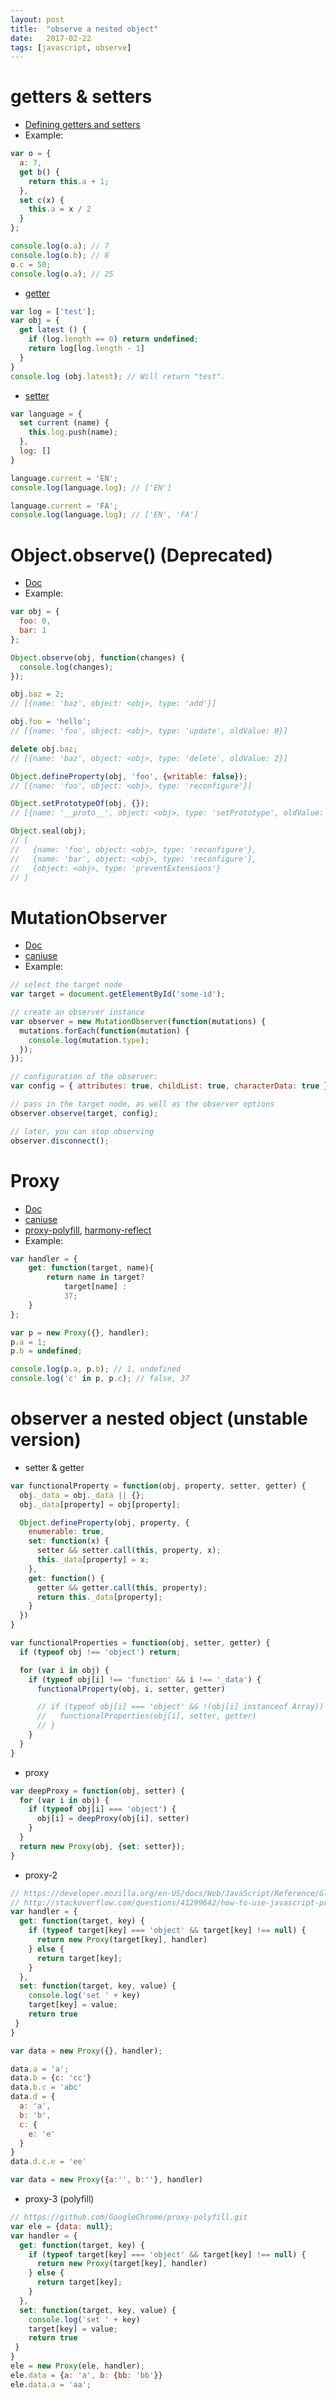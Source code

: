 ```yaml
---
layout: post
title:  "observe a nested object"
date:   2017-02-22
tags: [javascript, observe]
---
```


# getters & setters
* [Defining getters and setters](https://developer.mozilla.org/en-US/docs/Web/JavaScript/Guide/Working_with_Objects#Defining_getters_and_setters)
* Example:

```js
var o = {
  a: 7,
  get b() {
    return this.a + 1;
  },
  set c(x) {
    this.a = x / 2
  }
};

console.log(o.a); // 7
console.log(o.b); // 8
o.c = 50;
console.log(o.a); // 25
```
* [getter](https://developer.mozilla.org/en-US/docs/Web/JavaScript/Reference/Functions/get)

```js
var log = ['test'];
var obj = {
  get latest () {
    if (log.length == 0) return undefined;
    return log[log.length - 1]
  }
}
console.log (obj.latest); // Will return "test".
```
* [setter](https://developer.mozilla.org/en/docs/Web/JavaScript/Reference/Functions/set)

```js
var language = {
  set current (name) {
    this.log.push(name);
  },
  log: []
}

language.current = 'EN';
console.log(language.log); // ['EN']

language.current = 'FA';
console.log(language.log); // ['EN', 'FA']
```

# Object.observe()  (Deprecated)
* [Doc](https://developer.mozilla.org/en/docs/Web/JavaScript/Reference/Global_Objects/Object/observe)
* Example:

```js
var obj = {
  foo: 0,
  bar: 1
};

Object.observe(obj, function(changes) {
  console.log(changes);
});

obj.baz = 2;
// [{name: 'baz', object: <obj>, type: 'add'}]

obj.foo = 'hello';
// [{name: 'foo', object: <obj>, type: 'update', oldValue: 0}]

delete obj.baz;
// [{name: 'baz', object: <obj>, type: 'delete', oldValue: 2}]

Object.defineProperty(obj, 'foo', {writable: false});
// [{name: 'foo', object: <obj>, type: 'reconfigure'}]

Object.setPrototypeOf(obj, {});
// [{name: '__proto__', object: <obj>, type: 'setPrototype', oldValue: <prototype>}]

Object.seal(obj);
// [
//   {name: 'foo', object: <obj>, type: 'reconfigure'},
//   {name: 'bar', object: <obj>, type: 'reconfigure'},
//   {object: <obj>, type: 'preventExtensions'}
// ]
```

# MutationObserver

* [Doc](https://developer.mozilla.org/en-US/docs/Web/API/MutationObserver)
* [caniuse](http://caniuse.com/#search=Mutation%20Observer)
* Example:

```js
// select the target node
var target = document.getElementById('some-id');

// create an observer instance
var observer = new MutationObserver(function(mutations) {
  mutations.forEach(function(mutation) {
    console.log(mutation.type);
  });    
});

// configuration of the observer:
var config = { attributes: true, childList: true, characterData: true };

// pass in the target node, as well as the observer options
observer.observe(target, config);

// later, you can stop observing
observer.disconnect();
```

# Proxy

* [Doc](https://developer.mozilla.org/en/docs/Web/JavaScript/Reference/Global_Objects/Proxy)
* [caniuse](http://caniuse.com/#search=Proxy)
* [proxy-polyfill](https://github.com/GoogleChrome/proxy-polyfill), [harmony-reflect](https://github.com/tvcutsem/harmony-reflect)
* Example:

```js
var handler = {
    get: function(target, name){
        return name in target?
            target[name] :
            37;
    }
};

var p = new Proxy({}, handler);
p.a = 1;
p.b = undefined;

console.log(p.a, p.b); // 1, undefined
console.log('c' in p, p.c); // false, 37
```

# observer a nested object (unstable version)

* setter & getter

```js
var functionalProperty = function(obj, property, setter, getter) {
  obj._data = obj._data || {};
  obj._data[property] = obj[property];

  Object.defineProperty(obj, property, {
    enumerable: true,
    set: function(x) {
      setter && setter.call(this, property, x);
      this._data[property] = x;
    },
    get: function() {
      getter && getter.call(this, property);
      return this._data[property];
    }
  })
}

var functionalProperties = function(obj, setter, getter) {
  if (typeof obj !== 'object') return;

  for (var i in obj) {
    if (typeof obj[i] !== 'function' && i !== '_data') {
      functionalProperty(obj, i, setter, getter)

      // if (typeof obj[i] === 'object' && !(obj[i] instanceof Array)) {
      //   functionalProperties(obj[i], setter, getter)
      // }
    }
  }
}
```

* proxy

```js
var deepProxy = function(obj, setter) {
  for (var i in obj) {
    if (typeof obj[i] === 'object') {
      obj[i] = deepProxy(obj[i], setter)
    }
  }
  return new Proxy(obj, {set: setter});
}
```

* proxy-2

```js
// https://developer.mozilla.org/en-US/docs/Web/JavaScript/Reference/Global_Objects/Proxy#Methods
// http://stackoverflow.com/questions/41299642/how-to-use-javascript-proxy-for-nested-objects
var handler = {
  get: function(target, key) {
    if (typeof target[key] === 'object' && target[key] !== null) {
      return new Proxy(target[key], handler)
    } else {
      return target[key];
    }
  },
  set: function(target, key, value) {
    console.log('set ' + key)
    target[key] = value;
    return true
 }
}

var data = new Proxy({}, handler);

data.a = 'a';
data.b = {c: 'cc'}
data.b.c = 'abc'
data.d = {
  a: 'a',
  b: 'b',
  c: {
    e: 'e'
  }
}
data.d.c.e = 'ee'

var data = new Proxy({a:'', b:''}, handler)
```

* proxy-3 (polyfill)
```js
// https://github.com/GoogleChrome/proxy-polyfill.git
var ele = {data: null};
var handler = {
  get: function(target, key) {
    if (typeof target[key] === 'object' && target[key] !== null) {
      return new Proxy(target[key], handler)
    } else {
      return target[key];
    }
  },
  set: function(target, key, value) {
    console.log('set ' + key)
    target[key] = value;
    return true
 }
}
ele = new Proxy(ele, handler);
ele.data = {a: 'a', b: {bb: 'bb'}}
ele.data.a = 'aa';
```
